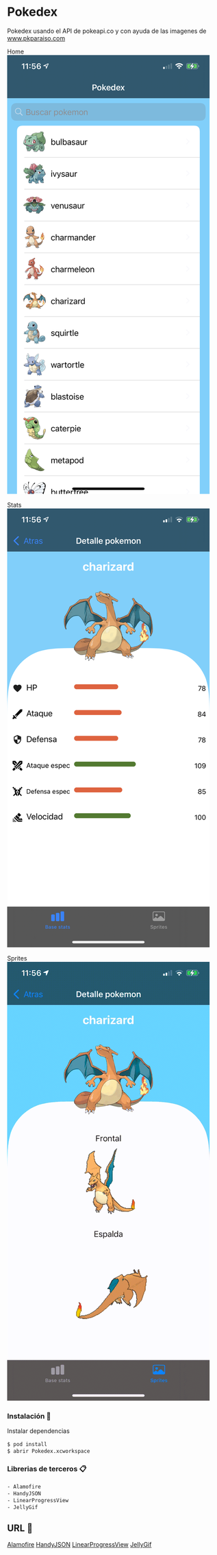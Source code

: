 # Pokedex

Pokedex usando el API de pokeapi.co y con ayuda de las imagenes de www.pkparaiso.com

Home
<img src="https://github.com/andriunet/Pokedex/blob/main/Home.png" />

Stats
<img src="https://github.com/andriunet/Pokedex/blob/main/Detalle1.png" />

Sprites
<img src="https://github.com/andriunet/Pokedex/blob/main/Detalle3.gif" />


### Instalación 🔧

Instalar dependencias

```
$ pod install
$ abrir Pokedex.xcworkspace
```

### Librerias de terceros 📋
```
- Alamofire
- HandyJSON
- LinearProgressView
- JellyGif
```

## URL 📖

[Alamofire](https://github.com/Alamofire/Alamofire)
[HandyJSON](https://github.com/alibaba/HandyJSON)
[LinearProgressView](https://github.com/BiAtoms/LinearProgressView)
[JellyGif](https://github.com/TaLinh/JellyGif)

